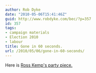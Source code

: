 ```yaml
---
author: Rob Dyke
date: "2010-05-06T15:41:46Z"
guid: http://www.robdyke.com/bec/?p=357
id: 357
tags:
- campaign materials
- Election 2010
- labour
title: Gone in 60 seconds.
url: /2010/05/06/gone-in-60-seconds/
---
```

Here is [Ross Kemp's party piece.](http://www.robdyke.com/bec/2010/05/05/kilburn-station-645pm/)